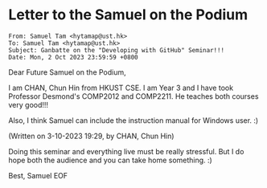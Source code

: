 
# Letter to the Samuel on the Podium
```
From: Samuel Tam <hytamap@ust.hk>
To: Samuel Tam <hytamap@ust.hk>
Subject: Ganbatte on the "Developing with GitHub" Seminar!!!
Date: Mon, 2 Oct 2023 23:59:59 +0800
```

Dear Future Samuel on the Podium,

I am CHAN, Chun Hin from HKUST CSE. I am Year 3 and I have took Professor Desmond's COMP2012 and COMP2211. 
He teaches both courses very good!!!

Also, I think Samuel can include the instruction manual for Windows user. :)

(Written on 3-10-2023 19:29, by CHAN, Chun Hin)

Doing this seminar and everything live must be really stressful.
But I do hope both the audience and you can take home something. :)



Best,
Samuel
EOF
